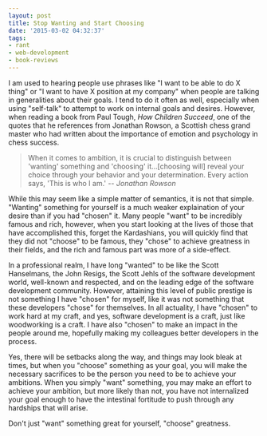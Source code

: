 ```yaml
---
layout: post
title: Stop Wanting and Start Choosing
date: '2015-03-02 04:32:37'
tags:
- rant
- web-development
- book-reviews
---
```


I am used to hearing people use phrases like "I want to be able to do X thing" or "I want to have X position at my company" when people are talking in generalities about their goals. I tend to do it often as well, especially when using "self-talk" to attempt to work on internal goals and desires. However, when reading a book from Paul Tough, *How Children Succeed*, one of the quotes that he references from Jonathan Rowson, a Scottish chess grand master who had written about the importance of emotion and psychology in chess success. 

>When it comes to ambition, it is crucial to distinguish between 'wanting' something and 'choosing' it...[choosing will] reveal your choice through your behavior and your determination. Every action says, 'This is who I am.' -- *Jonathan Rowson*

While this may seem like a simple matter of semantics, it is not that simple. "Wanting" something for yourself is a much weaker explaination of your desire than if you had "chosen" it. Many people "want" to be incredibly famous and rich, however, when you start looking at the lives of those that have accomplished this, forget the Kardashians, you will quickly find that they did not "choose" to be famous, they "chose" to achieve greatness in their fields, and the rich and famous part was more of a side-effect.

In a professional realm, I have long "wanted" to be like the Scott Hanselmans, the John Resigs, the Scott Jehls of the software development world, well-known and respected, and on the leading edge of the software development community. However, attaining this level of public prestige is not something I have "chosen" for myself, like it was not something that these developers "chose" for themselves. In all actuality, I have "chosen" to work hard at my craft, and yes, software development is a craft, just like woodworking is a craft. I have also "chosen" to make an impact in the people around me, hopefully making my colleagues better developers in the process. 

Yes, there will be setbacks along the way, and things may look bleak at times, but when you "choose" something as your goal, you will make the necessary sacrifices to be the person you need to be to achieve your ambitions. When you simply "want" something, you may make an effort to achieve your ambition, but more likely than not, you have not internalized your goal enough to have the intestinal fortitude to push through any hardships that will arise.

Don't just "want" something great for yourself, "choose" greatness.